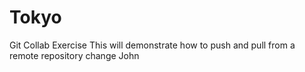 # Tokyo
Git Collab Exercise
This will demonstrate how to push and pull from a remote repository
change John

